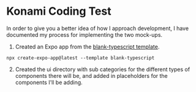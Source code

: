 # Konami Coding Test
In order to give you a better idea of how I approach development, I have documented my process for implementing the two mock-ups.

1. Created an Expo app from the [blank-typescript template](https://docs.expo.dev/more/create-expo/#options).
``` 
npx create-expo-app@latest --template blank-typescript
```
2. Created the ui directory with sub categories for the different types of components there will be, and added in placeholders for the components I'll be adding.